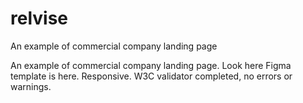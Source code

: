 # relvise
An example of commercial company landing page

An example of commercial company landing page. Look here
Figma template is here.
Responsive.
W3C validator completed, no errors or warnings.
